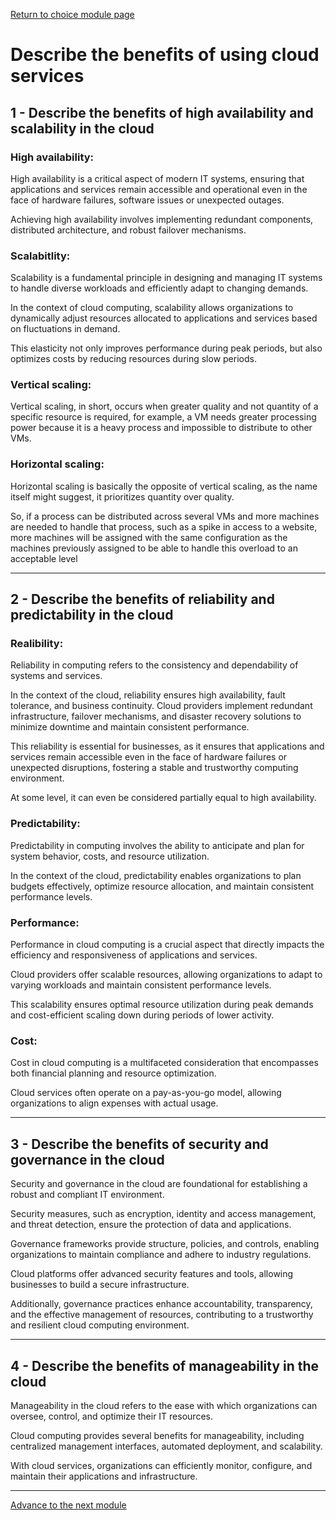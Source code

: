 [Return to choice module page](https://github.com/JeanM-Rebello/Az900-Summary/blob/main/docs/DescribeCloudConcepts/DescribeCloudConcepts.md)

# Describe the benefits of using cloud services

## 1 - Describe the benefits of high availability and scalability in the cloud

### High availability:
High availability is a critical aspect of modern IT systems, ensuring that applications and services remain accessible and operational even in the face of hardware failures, software issues or unexpected outages. 

Achieving high availability involves implementing redundant components, distributed architecture, and robust failover mechanisms.

### Scalabitlity:
Scalability is a fundamental principle in designing and managing IT systems to handle diverse workloads and efficiently adapt to changing demands. 

In the context of cloud computing, scalability allows organizations to dynamically adjust resources allocated to applications and services based on fluctuations in demand. 

This elasticity not only improves performance during peak periods, but also optimizes costs by reducing resources during slow periods.

### Vertical scaling:
Vertical scaling, in short, occurs when greater quality and not quantity of a specific resource is required, for example, a VM needs greater processing power because it is a heavy process and impossible to distribute to other VMs.

### Horizontal scaling:
Horizontal scaling is basically the opposite of vertical scaling, as the name itself might suggest, it prioritizes quantity over quality. 

So, if a process can be distributed across several VMs and more machines are needed to handle that process, such as a spike in access to a website, more machines will be assigned with the same configuration as the machines previously assigned to be able to handle this overload to an acceptable level

--------------

## 2 - Describe the benefits of reliability and predictability in the cloud

### Realibility:
Reliability in computing refers to the consistency and dependability of systems and services. 

In the context of the cloud, reliability ensures high availability, fault tolerance, and business continuity. Cloud providers implement redundant infrastructure, failover mechanisms, and disaster recovery solutions to minimize downtime and maintain consistent performance. 

This reliability is essential for businesses, as it ensures that applications and services remain accessible even in the face of hardware failures or unexpected disruptions, fostering a stable and trustworthy computing environment.

At some level, it can even be considered partially equal to high availability.

### Predictability:
Predictability in computing involves the ability to anticipate and plan for system behavior, costs, and resource utilization. 

In the context of the cloud, predictability enables organizations to plan budgets effectively, optimize resource allocation, and maintain consistent performance levels. 

### Performance:
Performance in cloud computing is a crucial aspect that directly impacts the efficiency and responsiveness of applications and services. 

Cloud providers offer scalable resources, allowing organizations to adapt to varying workloads and maintain consistent performance levels. 

This scalability ensures optimal resource utilization during peak demands and cost-efficient scaling down during periods of lower activity.

### Cost:
Cost in cloud computing is a multifaceted consideration that encompasses both financial planning and resource optimization. 

Cloud services often operate on a pay-as-you-go model, allowing organizations to align expenses with actual usage.

-------------

## 3 - Describe the benefits of security and governance in the cloud
Security and governance in the cloud are foundational for establishing a robust and compliant IT environment. 

Security measures, such as encryption, identity and access management, and threat detection, ensure the protection of data and applications. 

Governance frameworks provide structure, policies, and controls, enabling organizations to maintain compliance and adhere to industry regulations.

Cloud platforms offer advanced security features and tools, allowing businesses to build a secure infrastructure. 

Additionally, governance practices enhance accountability, transparency, and the effective management of resources, contributing to a trustworthy and resilient cloud computing environment.

---------------

## 4 - Describe the benefits of manageability in the cloud

Manageability in the cloud refers to the ease with which organizations can oversee, control, and optimize their IT resources. 

Cloud computing provides several benefits for manageability, including centralized management interfaces, automated deployment, and scalability.

With cloud services, organizations can efficiently monitor, configure, and maintain their applications and infrastructure.

-------------

[Advance to the next module](https://github.com/JeanM-Rebello/Az900-Summary/blob/main/docs/DescribeCloudConcepts/Modules/DescribeCloudServiceTypes.md)
